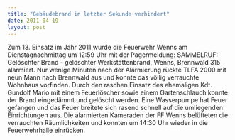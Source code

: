 ```yaml
---
title: "Gebäudebrand in letzter Sekunde verhindert"
date: 2011-04-19
layout: post
---
```


Zum 13. Einsatz im Jahr 2011 wurde die Feuerwehr Wenns am Dienstagnachmittag um 12:59 Uhr mit der Pagermeldung: SAMMELRUF: Gelöschter Brand - gelöschter Werkstättenbrand, Wenns, Brennwald 315 alarmiert. Nur wenige Minuten nach der Alarmierung rückte TLFA 2000 mit neun Mann nach Brennwald aus und konnte das völlig verrauchte Wohnhaus vorfinden. Durch den raschen Einsatz des ehemaligen Kdt. Gundolf Mario mit einem Feuerlöscher sowie einem Gartenschlauch konnte der Brand eingedämmt und gelöscht werden. Eine Wasserpumpe hat Feuer gefangen und das Feuer breitete sich rasend schnell auf die umliegenden Einrichtungen aus. Die alarmierten Kameraden der FF Wenns belüfteten die verrauchten Räumlichkeiten und konnten um 14:30 Uhr wieder in die Feuerwehrhalle einrücken.